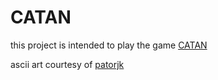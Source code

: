 # CATAN

this project is intended to play the game [CATAN](https://www.catan.com/)

ascii art courtesy of [patorjk](https://patorjk.com/software/taag/#p=display&f=Doh&t=Nodes)
